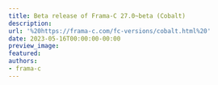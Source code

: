 ```yaml
---
title: Beta release of Frama-C 27.0~beta (Cobalt)
description:
url: '%20https://frama-c.com/fc-versions/cobalt.html%20'
date: 2023-05-16T00:00:00-00:00
preview_image:
featured:
authors:
- frama-c
---
```



